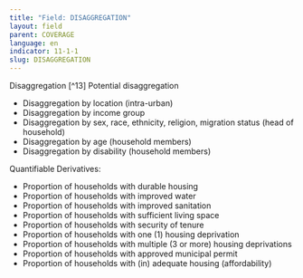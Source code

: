 ```yaml
---
title: "Field: DISAGGREGATION"
layout: field
parent: COVERAGE
language: en
indicator: 11-1-1
slug: DISAGGREGATION
---
```

Disaggregation [^13]
Potential disaggregation
* Disaggregation by location (intra-urban)
* Disaggregation by income group
* Disaggregation by sex, race, ethnicity, religion, migration status (head of household)
* Disaggregation by age (household members)
* Disaggregation by disability (household members)

Quantifiable Derivatives:
* Proportion of households with durable housing
* Proportion of households with improved water
* Proportion of households with improved sanitation
* Proportion of households with sufficient living space
* Proportion of households with security of tenure
* Proportion of households with one (1) housing deprivation
* Proportion of households with multiple (3 or more) housing deprivations
* Proportion of households with approved municipal permit
* Proportion of households with (in) adequate housing (affordability)
